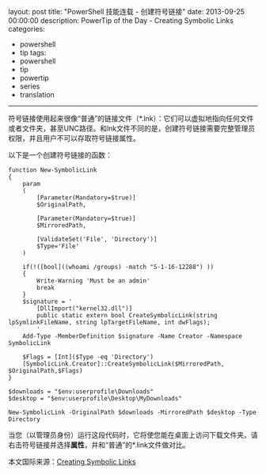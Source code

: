 ﻿layout: post
title: "PowerShell 技能连载 - 创建符号链接"
date: 2013-09-25 00:00:00
description: PowerTip of the Day - Creating Symbolic Links
categories:
- powershell
- tip
tags:
- powershell
- tip
- powertip
- series
- translation
---
符号链接使用起来很像“普通”的链接文件（\*.lnk）：它们可以虚拟地指向任何文件或者文件夹，甚至UNC路径。和lnk文件不同的是，创建符号链接需要完整管理员权限，并且用户不可以存取符号链接属性。

以下是一个创建符号链接的函数：
<!--more-->

	function New-SymbolicLink
	{
	    param
	    (
	        [Parameter(Mandatory=$true)]
	        $OriginalPath,
	
	        [Parameter(Mandatory=$true)]
	        $MirroredPath,
	
	        [ValidateSet('File', 'Directory')]
	        $Type='File'
	    )
	    
	    if(!([bool]((whoami /groups) -match "S-1-16-12288") ))
	    {
	        Write-Warning 'Must be an admin'
	        break
	    }
	    $signature = '
	        [DllImport("kernel32.dll")]
	        public static extern bool CreateSymbolicLink(string lpSymlinkFileName, string lpTargetFileName, int dwFlags);
	        '
	    Add-Type -MemberDefinition $signature -Name Creator -Namespace SymbolicLink 
	
	    $Flags = [Int]($Type -eq 'Directory')
	    [SymbolicLink.Creator]::CreateSymbolicLink($MirroredPath, $OriginalPath,$Flags)
	}
	
	$downloads = "$env:userprofile\Downloads"
	$desktop = "$env:userprofile\Desktop\MyDownloads"
	
	New-SymbolicLink -OriginalPath $downloads -MirroredPath $desktop -Type Directory

当您（以管理员身份）运行这段代码时，它将使您能在桌面上访问下载文件夹。请右击符号链接并选择**属性**，并和“普通”的\*.link文件做对比。
<!--more-->

本文国际来源：[Creating Symbolic Links](http://powershell.com/cs/blogs/tips/archive/2013/09/25/creating-symbolic-links.aspx)
